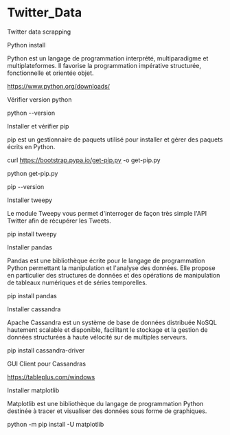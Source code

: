 # Twitter_Data
Twitter data scrapping


Python install 

Python est un langage de programmation interprété, multiparadigme et multiplateformes. Il favorise la programmation impérative structurée, fonctionnelle et orientée objet.

https://www.python.org/downloads/

Vérifier version python 

python --version

Installer et vérifier pip 

pip est un gestionnaire de paquets utilisé pour installer et gérer des paquets écrits en Python.

curl https://bootstrap.pypa.io/get-pip.py -o get-pip.py

python get-pip.py

pip --version


Installer tweepy 

Le module Tweepy vous permet d'interroger de façon très simple l'API Twitter afin de récupérer les Tweets.

pip install tweepy

Installer pandas 

Pandas est une bibliothèque écrite pour le langage de programmation Python permettant la manipulation et l'analyse des données. Elle propose en particulier des structures de données et des opérations de manipulation de tableaux numériques et de séries temporelles. 

pip install pandas

Installer cassandra 

Apache Cassandra est un système de base de données distribuée NoSQL hautement scalable et disponible, facilitant le stockage et la gestion de données structurées à haute vélocité sur de multiples serveurs.

pip install cassandra-driver

GUI Client pour Cassandras 

https://tableplus.com/windows

Installer matplotlib

Matplotlib est une bibliothèque du langage de programmation Python destinée à tracer et visualiser des données sous forme de graphiques.

python -m pip install -U matplotlib
